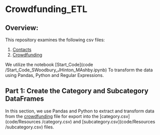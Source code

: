 # Crowdfunding_ETL

## Overview:

This repository examines the following csv files:

<ol>
  <li><a href="code/Resources/contacts.xlsx">Contacts</a></li>
  <li><a href="code/Resources/crowdfunding.xlsx">Crowdfunding</a></li>
</ol>

We utilize the notebook [Start_Code](code
/Start_Code_SWoodbury_JHinton_MAshby.ipynb) To transform the data using Pandas, Python and Regular Expressions.

## Part 1: Create the Category and Subcategory DataFrames

In this section, we use Pandas and Python to extract and transform data from the [crowdfunding](code/Resources/crowdfunding.xlsx) file for export into the [category.csv](code/Resources
/category.csv) and [subcategory.csv](code/Resources
/subcategory.csv) files. 
